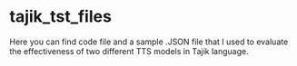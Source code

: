 # tajik_tst_files
Here you can find code file and a sample .JSON file that I used to evaluate the effectiveness of two different TTS models in Tajik language.
